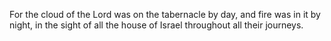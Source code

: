 For the cloud of the Lord was on the tabernacle by day, and fire was in it by night, in the sight of all the house of Israel throughout all their journeys.

